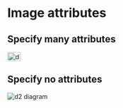 # Image attributes

## Specify many attributes

<img alt="d2 diagram" width="30px" height="20px" src="/d2/test/resources/attributes/0.svg" />

## Specify no attributes

![d2 diagram](/d2/test/resources/attributes/1.svg)
